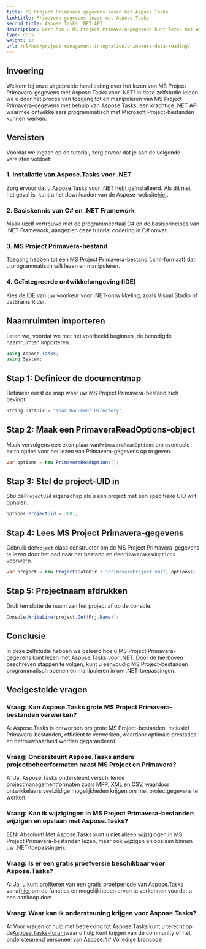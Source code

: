 ```yaml
---
title: MS Project Primavera-gegevens lezen met Aspose.Tasks
linktitle: Primavera-gegevens lezen met Aspose.Tasks
second_title: Aspose.Tasks .NET API
description: Leer hoe u MS Project Primavera-gegevens kunt lezen met Aspose.Tasks voor .NET. Stapsgewijze handleiding met codevoorbeelden.
type: docs
weight: 12
url: /nl/net/project-management-integration/primavera-data-reading/
---
```

## Invoering
Welkom bij onze uitgebreide handleiding over het lezen van MS Project Primavera-gegevens met Aspose.Tasks voor .NET! In deze zelfstudie leiden we u door het proces van toegang tot en manipuleren van MS Project Primavera-gegevens met behulp van Aspose.Tasks, een krachtige .NET API waarmee ontwikkelaars programmatisch met Microsoft Project-bestanden kunnen werken.
## Vereisten
Voordat we ingaan op de tutorial, zorg ervoor dat je aan de volgende vereisten voldoet:
### 1. Installatie van Aspose.Tasks voor .NET
 Zorg ervoor dat u Aspose.Tasks voor .NET hebt geïnstalleerd. Als dit niet het geval is, kunt u het downloaden van de Aspose-website[hier](https://releases.aspose.com/tasks/net/).
### 2. Basiskennis van C# en .NET Framework
Maak uzelf vertrouwd met de programmeertaal C# en de basisprincipes van .NET Framework, aangezien deze tutorial codering in C# omvat.
### 3. MS Project Primavera-bestand
Toegang hebben tot een MS Project Primavera-bestand (.xml-formaat) dat u programmatisch wilt lezen en manipuleren.
### 4. Geïntegreerde ontwikkelomgeving (IDE)
Kies de IDE van uw voorkeur voor .NET-ontwikkeling, zoals Visual Studio of JetBrains Rider.

## Naamruimten importeren
Laten we, voordat we met het voorbeeld beginnen, de benodigde naamruimten importeren:
```csharp
using Aspose.Tasks;
using System;

```

## Stap 1: Definieer de documentmap
Definieer eerst de map waar uw MS Project Primavera-bestand zich bevindt.
```csharp
String DataDir = "Your Document Directory";
```
## Stap 2: Maak een PrimaveraReadOptions-object
 Maak vervolgens een exemplaar van`PrimaveraReadOptions` om eventuele extra opties voor het lezen van Primavera-gegevens op te geven.
```csharp
var options = new PrimaveraReadOptions();
```
## Stap 3: Stel de project-UID in
 Stel de`ProjectUid` eigenschap als u een project met een specifieke UID wilt ophalen.
```csharp
options.ProjectUid = 3881;
```
## Stap 4: Lees MS Project Primavera-gegevens
 Gebruik de`Project` class constructor om de MS Project Primavera-gegevens te lezen door het pad naar het bestand en de`PrimaveraReadOptions` voorwerp.
```csharp
var project = new Project(DataDir + "PrimaveraProject.xml", options);
```
## Stap 5: Projectnaam afdrukken
Druk ten slotte de naam van het project af op de console.
```csharp
Console.WriteLine(project.Get(Prj.Name));
```

## Conclusie
In deze zelfstudie hebben we geleerd hoe u MS Project Primavera-gegevens kunt lezen met Aspose.Tasks voor .NET. Door de hierboven beschreven stappen te volgen, kunt u eenvoudig MS Project-bestanden programmatisch openen en manipuleren in uw .NET-toepassingen.
## Veelgestelde vragen
### Vraag: Kan Aspose.Tasks grote MS Project Primavera-bestanden verwerken?
A: Aspose.Tasks is ontworpen om grote MS Project-bestanden, inclusief Primavera-bestanden, efficiënt te verwerken, waardoor optimale prestaties en betrouwbaarheid worden gegarandeerd.
### Vraag: Ondersteunt Aspose.Tasks andere projectbeheerformaten naast MS Project en Primavera?
A: Ja, Aspose.Tasks ondersteunt verschillende projectmanagementformaten zoals MPP, XML en CSV, waardoor ontwikkelaars veelzijdige mogelijkheden krijgen om met projectgegevens te werken.
### Vraag: Kan ik wijzigingen in MS Project Primavera-bestanden wijzigen en opslaan met Aspose.Tasks?
EEN: Absoluut! Met Aspose.Tasks kunt u niet alleen wijzigingen in MS Project Primavera-bestanden lezen, maar ook wijzigen en opslaan binnen uw .NET-toepassingen.
### Vraag: Is er een gratis proefversie beschikbaar voor Aspose.Tasks?
 A: Ja, u kunt profiteren van een gratis proefperiode van Aspose.Tasks vanaf[hier](https://releases.aspose.com/) om de functies en mogelijkheden ervan te verkennen voordat u een aankoop doet.
### Vraag: Waar kan ik ondersteuning krijgen voor Aspose.Tasks?
 A: Voor vragen of hulp met betrekking tot Aspose.Tasks kunt u terecht op de[Aspose.Tasks-forum](https://forum.aspose.com/c/tasks/15)waar u hulp kunt krijgen van de community of het ondersteunend personeel van Aspose.## Volledige broncode